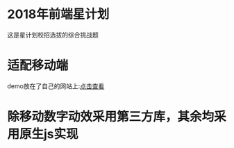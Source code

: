 # 2018年前端星计划

这是星计划校招选拔的综合挑战题

# 适配移动端

demo放在了自己的网站上:[点击查看](ericwwww.me)

# 除移动数字动效采用第三方库，其余均采用原生js实现

